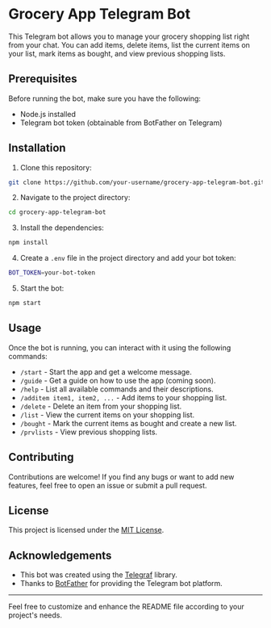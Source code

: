 # Grocery App Telegram Bot

This Telegram bot allows you to manage your grocery shopping list right from your chat. You can add items, delete items, list the current items on your list, mark items as bought, and view previous shopping lists.

## Prerequisites

Before running the bot, make sure you have the following:

-   Node.js installed
-   Telegram bot token (obtainable from BotFather on Telegram)

## Installation

1. Clone this repository:

```sh
git clone https://github.com/your-username/grocery-app-telegram-bot.git
```

2. Navigate to the project directory:

```sh
cd grocery-app-telegram-bot
```

3. Install the dependencies:

```sh
npm install
```

4. Create a `.env` file in the project directory and add your bot token:

```sh
BOT_TOKEN=your-bot-token
```

5. Start the bot:

```sh
npm start
```

## Usage

Once the bot is running, you can interact with it using the following commands:

-   `/start` - Start the app and get a welcome message.
-   `/guide` - Get a guide on how to use the app (coming soon).
-   `/help` - List all available commands and their descriptions.
-   `/additem item1, item2, ...` - Add items to your shopping list.
-   `/delete` - Delete an item from your shopping list.
-   `/list` - View the current items on your shopping list.
-   `/bought` - Mark the current items as bought and create a new list.
-   `/prvlists` - View previous shopping lists.

## Contributing

Contributions are welcome! If you find any bugs or want to add new features, feel free to open an issue or submit a pull request.

## License

This project is licensed under the [MIT License](LICENSE).

## Acknowledgements

-   This bot was created using the [Telegraf](https://telegraf.js.org/) library.
-   Thanks to [BotFather](https://core.telegram.org/bots#botfather) for providing the Telegram bot platform.

---

Feel free to customize and enhance the README file according to your project's needs.

